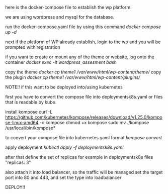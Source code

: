 here is the docker-compose file to establish the wp platform.

we are using wordpress and mysql for the database.

run the docker-compose.yaml file by using this command
*docker compose up -d*

next if the platform of WP already establish, login to the wp and you will be prompted with registration

if you want to create or mount any of the theme or website, log onto the container
*docker exec -it wordpress_assesment bash*

copy the theme
*docker cp theme1 /var/www/html/wp-content/theme/*
copy the plugin
*docker cp theme1 /var/www/html/wp-content/plugins/*

NOTE!!
if this want to be deployed into/using kubernetes

first you have to convert the compose file into deploymentsk8s.yaml or files that is readable by kube.

install kompose
curl -L https://github.com/kubernetes/kompose/releases/download/v1.25.0/kompose-linux-amd64 -o kompose
chmod +x kompose
sudo mv ./kompose /usr/local/bin/kompose*

to convert your compose file into kubernetes yaml format
*kompose convert*

apply deployment
*kubectl apply -f deploymentsk8s.yaml*


after that define the set of replicas for example in deploymentsk8s files
"replicas: 3"

also attach it into load balancer, so the traffic will be managed
set the target port into 80 and 443, and set the type into loadbalancer

DEPLOY!! 
